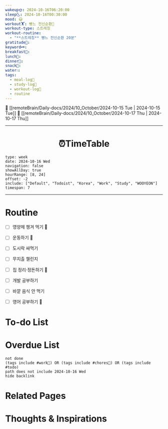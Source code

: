 ```yaml
---
wakeup🌞: 2024-10-16T06:20:00
sleep🌜: 2024-10-16T00:30:00
mood: 😃
workout🏋️: 빵느 전신순환🧘
workout-type: 스트레칭
workout-routine:
  - "**스트레칭** 빵느 전신순환 20분"
gratitude🙏: 
keyword🗝️: 
breakfast🍳: 
lunch🍚: 
dinner🥗: 
snack🍬: 
water💧: 
tags:
  - meal-log📝
  - study-log📓
  - workout-log💪
  - routine
---
```


🔺 [[remoteBrain/Daily-docs/2024/10_October/2024-10-15 Tue | 2024-10-15 Tue]]
🔻 [[remoteBrain/Daily-docs/2024/10_October/2024-10-17 Thu | 2024-10-17 Thu]]
___
<h1> <center>⏰TimeTable </center> </h1>

```gEvent
type: week
date: 2024-10-16 Wed
navigation: false
showAllDay: true
hourRange: [8, 24]
offset: -2
include: ["Default", "Todoist", "Korea", "Work", "Study", "WOOYEON"]
timespan: 7
```

--- 


# Routine 

- [ ] 영양제 챙겨 먹기 🔼 
- [ ] 운동하기 🔼 
- [ ] 도시락 싸먹기 
- [ ] 무지출 챌린지 
- [ ] 집 정리·정돈하기 🔼
- [ ] 개발 공부하기
- [ ] 바깥 음식 안 먹기 
- [ ] 영어 공부하기 🔼 


# To-do List


# Overdue List
```tasks
not done
(tags include #work💼) OR (tags include #chores🧺) OR (tags include #todo)
path does not include 2024-10-16 Wed
hide backlink
```

# Related Pages



# Thoughts & Inspirations

